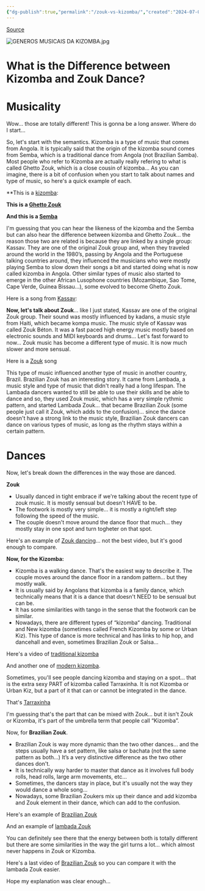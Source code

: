```yaml
---
{"dg-publish":true,"permalink":"/zouk-vs-kizomba/","created":"2024-07-05T15:46:12.568-04:00","updated":"2024-10-16T13:31:46.625-04:00"}
---
```



[Source](https://qr.ae/p245kg)

![GENEROS MUSICAIS DA KIZOMBA.jpg](/img/user/MEDIA/GENEROS%20MUSICAIS%20DA%20KIZOMBA.jpg)

# What is the Difference between Kizomba and Zouk Dance?

# Musicality

Wow… those are totally different! This is gonna be a long answer. Where do I start…

So, let's start with the semantics. Kizomba is a type of music that comes from Angola. It is typically said that the origin of the kizomba sound comes from Semba, which is a traditional dance from Angola (not Brazilian Samba). Most people who refer to Kizomba are actually really refering to what is called Ghetto Zouk, which is a close cousin of kizomba… As you can imagine, there is a bit of confusion when you start to talk about names and type of music, so here's a quick example of each.

**This is a [kizomba](https://www.youtube.com/watch?v=JIaASgv4sIE):

**This is a [Ghetto Zouk](https://www.youtube.com/watch?v=fZ8bFT8F5Ws)**

**And this is a [Semba](https://www.youtube.com/watch?v=7G3Ctd_Zt1U)**

I'm guessing that you can hear the likeness of the kizomba and the Semba but can also hear the difference between kizomba and Ghetto Zouk… the reason those two are related is because they are linked by a single group: Kassav. They are one of the original Zouk group and, when they traveled around the world in the 1980’s, passing by Angola and the Portuguese talking countries around, they influenced the musicians who were mostly playing Semba to slow down their songs a bit and started doing what is now called kizomba in Angola. Other similar types of music also started to emerge in the other African Lusophone countries (Mozambique, Sao Tome, Cape Verde, Guinea Bissau…), some evolved to become Ghetto Zouk.

Here is a song from [Kassav](https://www.youtube.com/watch?v=rbeKu7KWriw):

**Now, let's talk about Zouk**… like I just stated, Kassav are one of the original Zouk group. Their sound was mostly influenced by kadans, a music style from Haiti, which became kompa music. The music style of Kassav was called Zouk Béton. It was a fast paced high energy music mostly based on electronic sounds and MIDI keyboards and drums… Let's fast forward to now… Zouk music has become a different type of music. It is now much slower and more sensual.

Here is a [Zouk](https://www.youtube.com/watch?v=pAiORfHqTfY) song

This type of music influenced another type of music in another country, Brazil. Brazilian Zouk has an interesting story. It came from Lambada, a music style and type of music that didn't really had a long lifespan. The Lambada dancers wanted to still be able to use their skills and be able to dance and so, they used Zouk music, which has a very simple rythmic pattern, and started Lambada Zouk… that became Brazilian Zouk (some people just call it Zouk, which adds to the confusion)… since the dance doesn't have a strong link to the music style, Brazilian Zouk dancers can dance on various types of music, as long as the rhythm stays within a certain pattern.

# Dances

Now, let's break down the differences in the way those are danced.

**Zouk**

- Usually danced in tight embrace if we're talking about the recent type of zouk music. It is mostly sensual but doesn't HAVE to be.
- The footwork is mostly very simple… it is mostly a right/left step following the speed of the music.
- The couple doesn't move around the dance floor that much… they mostly stay in one spot and turn togheter on that spot.

Here's an example of [Zouk dancing](https://www.youtube.com/watch?v=3FVqswIy_3o)… not the best video, but it's good enough to compare.

**Now, for the Kizomba:**

- Kizomba is a walking dance. That's the easiest way to describe it. The couple moves around the dance floor in a random pattern… but they mostly walk.
- It is usually said by Angolans that kizomba is a family dance, which technically means that it is a dance that doesn't NEED to be sensual but can be.
- It has some similarities with tango in the sense that the footwork can be similar.
- Nowadays, there are different types of “kizomba“ dancing. Traditional and New kizomba (sometimes called French Kizomba by some or Urban Kiz). This type of dance is more technical and has links to hip hop, and dancehall and even, sometimes Brazilian Zouk or Salsa…

Here's a video of [traditional kizomba](https://www.youtube.com/watch?v=X4VgnknAecc)

And another one of [modern kizomba](https://www.youtube.com/watch?v=spEANNeA5Cs).

Sometimes, you'll see people dancing kizomba and staying on a spot… that is the extra sexy PART of kizomba called Tarraxinha. It is not Kizomba or Urban Kiz, but a part of it that can or cannot be integrated in the dance.

That's [Tarraxinha](https://www.youtube.com/watch?v=Dy6Tu-pDxyI)

I'm guessing that's the part that can be mixed with Zouk… but it isn't Zouk or Kizomba, it's part of the umbrella term that people call “Kizomba”.

Now, for **Brazilian Zouk**.

- Brazilian Zouk is way more dynamic than the two other dances… and the steps usually have a set pattern, like salsa or bachata (not the same pattern as both…) It’s a very distinctive difference as the two other dances don't.
- It is technically way harder to master that dance as it involves full body rolls, head rolls, large arm movements, etc…
- Sometimes, the dancers stay in place, but it's usually not the way they would dance a whole song…
- Nowadays, some Brazilian Zoukers mix up their dance and add kizomba and Zouk element in their dance, which can add to the confusion.

Here's an example of [Brazilian Zouk](https://www.youtube.com/watch?v=dKopE_lMXWU)

And an example of [lambada Zouk](https://www.youtube.com/watch?v=JnVOs1ruqCc)

You can definitely see there that the energy between both is totally different but there are some similarities in the way the girl turns a lot… which almost never happens in Zouk or Kizomba.

Here's a last video of [Brazilian Zouk](https://www.youtube.com/watch?v=_Nw59b_0nB0) so you can compare it with the lambada Zouk easier.

Hope my explanation was clear enough…
